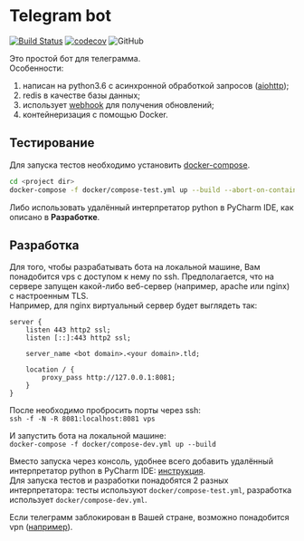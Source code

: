 # Telegram bot

[![Build Status](https://travis-ci.com/artslob/artslob-bot.svg?branch=master)](https://travis-ci.com/artslob/artslob-bot)
[![codecov](https://codecov.io/gh/artslob/artslob-bot/branch/master/graph/badge.svg)](https://codecov.io/gh/artslob/artslob-bot)
![GitHub](https://img.shields.io/github/license/artslob/artslob-bot.svg)

Это простой бот для телеграмма.  
Особенности:
1. написан на python3.6 с асинхронной обработкой запросов ([aiohttp](https://aiohttp.readthedocs.io/en/stable/));
2. redis в качестве базы данных;
3. использует [webhook](https://core.telegram.org/bots/api#setwebhook) для получения обновлений;
4. контейнеризация с помощью Docker.

## Тестирование
Для запуска тестов необходимо установить [docker-compose](https://docs.docker.com/compose/install/).
```bash
cd <project dir>
docker-compose -f docker/compose-test.yml up --build --abort-on-container-exit --exit-code-from python-bot-test
```
Либо использовать удалённый интерпретатор python в PyCharm IDE, как описано в **Разработке**.

## Разработка
Для того, чтобы разрабатывать бота на локальной машине, Вам понадобится vps с доступом к нему по ssh.
Предполагается, что на сервере запущен какой-либо веб-сервер (например, apache или nginx) с настроенным TLS.  
Например, для nginx виртуальный сервер будет выглядеть так:
```
server {
    listen 443 http2 ssl;
    listen [::]:443 http2 ssl;

    server_name <bot domain>.<your domain>.tld;

    location / {
        proxy_pass http://127.0.0.1:8081;
    }
}
```
После необходимо пробросить порты через ssh:  
```ssh -f -N -R 8081:localhost:8081 vps```

И запустить бота на локальной машине:  
```docker-compose -f docker/compose-dev.yml up --build```  

Вместо запуска через консоль, удобнее всего добавить удалённый интерпретатор python в PyCharm IDE:
[инструкция](https://www.jetbrains.com/help/pycharm/using-docker-compose-as-a-remote-interpreter.html).  
Для запуска тестов и разработки понадобятся 2 разных интерпретатора: тесты используют `docker/compose-test.yml`,
разработка использует `docker/compose-dev.yml`.

Если телеграмм заблокирован в Вашей стране, возможно понадобится vpn
([например](https://github.com/Nyr/openvpn-install/)).
